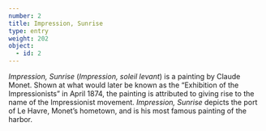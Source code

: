 ```yaml
---
number: 2
title: Impression, Sunrise
type: entry
weight: 202
object:
  - id: 2
---
```


*Impression, Sunrise* (*Impression, soleil levant*) is a painting by Claude Monet. Shown at what would later be known as the “Exhibition of the Impressionists” in April 1874, the painting is attributed to giving rise to the name of the Impressionist movement. *Impression, Sunrise* depicts the port of Le Havre, Monet’s hometown, and is his most famous painting of the harbor.
